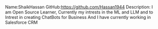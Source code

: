 Name:ShaikHassan 
GitHub:https://github.com/Hassan1944 
Description:
I am Open Source Learner, Currently my intrests in the ML and LLM 
and to Intrest in creating ChatBots for Business 
And I have currently working in Salesforce CRM
